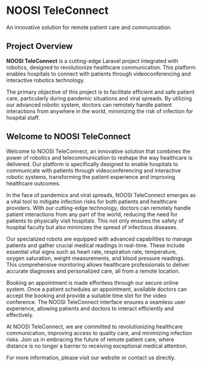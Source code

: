 # NOOSI TeleConnect

An innovative solution for remote patient care and communication.

## Project Overview

**NOOSI TeleConnect** is a cutting-edge Laravel project integrated with robotics, designed to revolutionize healthcare communication. This platform enables hospitals to connect with patients through videoconferencing and interactive robotics technology.

The primary objective of this project is to facilitate efficient and safe patient care, particularly during pandemic situations and viral spreads. By utilizing our advanced robotic system, doctors can remotely handle patient interactions from anywhere in the world, minimizing the risk of infection for hospital staff.

## Welcome to NOOSI TeleConnect

Welcome to NOOSI TeleConnect, an innovative solution that combines the power of robotics and telecommunication to reshape the way healthcare is delivered. Our platform is specifically designed to enable hospitals to communicate with patients through videoconferencing and interactive robotic systems, transforming the patient experience and improving healthcare outcomes.

In the face of pandemics and viral spreads, NOOSI TeleConnect emerges as a vital tool to mitigate infection risks for both patients and healthcare providers. With our cutting-edge technology, doctors can remotely handle patient interactions from any part of the world, reducing the need for patients to physically visit hospitals. This not only ensures the safety of hospital faculty but also minimizes the spread of infectious diseases.

Our specialized robots are equipped with advanced capabilities to manage patients and gather crucial medical readings in real-time. These include essential vital signs such as heart rate, respiration rate, temperature, oxygen saturation, weight measurements, and blood pressure readings. This comprehensive monitoring allows healthcare professionals to deliver accurate diagnoses and personalized care, all from a remote location.

Booking an appointment is made effortless through our secure online system. Once a patient schedules an appointment, available doctors can accept the booking and provide a suitable time slot for the video conference. The NOOSI TeleConnect interface ensures a seamless user experience, allowing patients and doctors to interact efficiently and effectively.

At NOOSI TeleConnect, we are committed to revolutionizing healthcare communication, improving access to quality care, and minimizing infection risks. Join us in embracing the future of remote patient care, where distance is no longer a barrier to receiving exceptional medical attention.

For more information, please visit our website or contact us directly.
